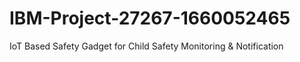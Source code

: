 # IBM-Project-27267-1660052465
IoT Based Safety Gadget for Child Safety Monitoring &amp; Notification






